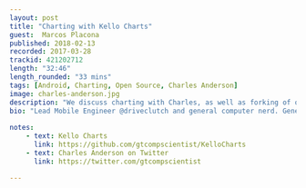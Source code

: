 ```yaml
---
layout: post
title: "Charting with Kello Charts"
guest:  Marcos Placona
published: 2018-02-13
recorded: 2017-03-28
trackid: 421202712
length: "32:46"
length_rounded: "33 mins"
tags: [Android, Charting, Open Source, Charles Anderson]
image: charles-anderson.jpg
description: "We discuss charting with Charles, as well as forking of open source projects when they're no longer maintained, dealing with legacy code as well as working with APIs in Kotlin"
bio: "Lead Mobile Engineer @driveclutch and general computer nerd. Generally talking about Android, beer, brewing, rowing, climbing, and good pens."
                  
notes: 
    - text: Kello Charts
      link: https://github.com/gtcompscientist/KelloCharts
    - text: Charles Anderson on Twitter
      link: https://twitter.com/gtcompscientist  

---
```



